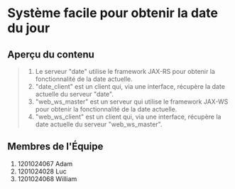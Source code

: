 # Système facile pour obtenir la date du jour



## Aperçu du contenu

> 1. Le serveur "date" utilise le framework JAX-RS pour obtenir la fonctionnalité de la date actuelle.
>2. "date_client" est un client qui, via une interface, récupère la date actuelle du serveur "date".
> 3. "web_ws_master" est un serveur qui utilise le framework JAX-WS pour obtenir la fonctionnalité de la date actuelle.
>4. "web_ws_client" est un client qui, via une interface, récupère la date actuelle du serveur "web_ws_master".
## Membres de l'Équipe

1. 1201024067 Adam
2. 1201024028 Luc
3. 1201024068 William
